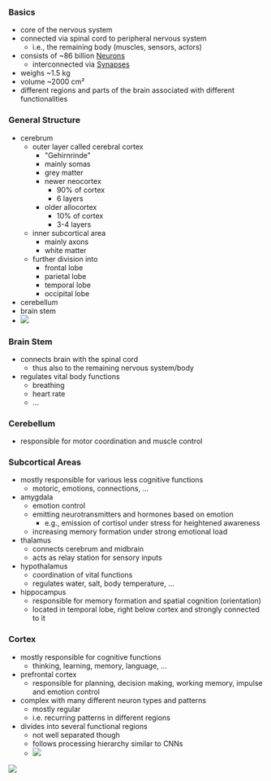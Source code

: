 ### Basics
+ core of the nervous system
+ connected via spinal cord to peripheral nervous system
	+ i.e., the remaining body (muscles, sensors, actors)
+ consists of ~86 billion [Neurons](Neurons/Neurons.md)
	+ interconnected via [Synapses](Neurons/Synapses.md)
+ weighs ~1.5 kg 
+ volume ~2000 cm²
+ different regions and parts of the brain associated with different functionalities
### General Structure
+ cerebrum
	+ outer layer called cerebral cortex
		+ "Gehirnrinde"
		+ mainly somas
		+ grey matter
		+ newer neocortex
			+ 90% of cortex
			+ 6 layers
		+ older allocortex
			+ 10% of cortex
			+ 3-4 layers
	+ inner subcortical area
		+ mainly axons
		+ white matter
	+ further division into
		+ frontal lobe
		+ parietal lobe
		+ temporal lobe
		+ occipital lobe
+ cerebellum
+ brain stem
+ ![](../../../z_images/Pasted%20image%2020250616095619.png)

### Brain Stem
+ connects brain with the spinal cord
	+ thus also to the remaining nervous system/body
+ regulates vital body functions
	+ breathing
	+ heart rate
	+ ...
### Cerebellum
+ responsible for motor coordination and muscle control
### Subcortical Areas
 + mostly responsible for various less cognitive functions
	 + motoric, emotions, connections, ...
+ amygdala
	+ emotion control
	+ emitting neurotransmitters and hormones based on emotion
		+ e.g., emission of cortisol under stress for heightened awareness 
	+ increasing memory formation under strong emotional load
+ thalamus
	+ connects cerebrum and midbrain
	+ acts as relay station for sensory inputs
+ hypothalamus
	+ coordination of vital functions
	+ regulates water, salt, body temperature, ...
+ hippocampus 
	+ responsible for memory formation and spatial cognition (orientation)
	+ located in temporal lobe, right below cortex and strongly connected to it
### Cortex
+ mostly responsible for cognitive functions
	+ thinking, learning, memory, language, ...
+ prefrontal cortex
	+ responsible for planning, decision making, working memory, impulse and emotion control
+ complex with many different neuron types and patterns
	+ mostly regular
	+ i.e. recurring patterns in different regions
+ divides into several functional regions
	+ not well separated though
	+ follows processing hierarchy similar to CNNs
	+ ![](../../../z_images/Pasted%20image%2020250616102838.png)


![](../../../z_images/Pasted%20image%2020250616095736.png)

